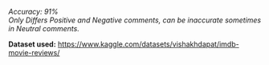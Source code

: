 *Accuracy: 91%*<br>
*Only Differs Positive and Negative comments, can be inaccurate sometimes in Neutral comments.*

**Dataset used:** https://www.kaggle.com/datasets/vishakhdapat/imdb-movie-reviews/
